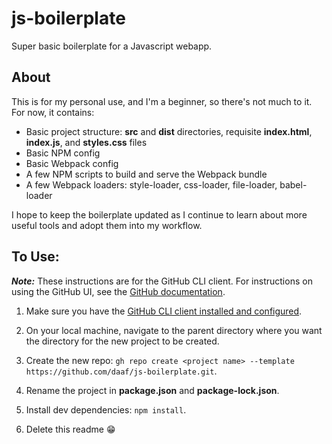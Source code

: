 # js-boilerplate
Super basic boilerplate for a Javascript webapp.

## About
This is for my personal use, and I'm a beginner, so there's not much to it. For now, it contains:
- Basic project structure: **src** and **dist** directories, requisite **index.html**, **index.js**, and **styles.css** files
- Basic NPM config
- Basic Webpack config
- A few NPM scripts to build and serve the Webpack bundle
- A few Webpack loaders:  style-loader, css-loader, file-loader, babel-loader

I hope to keep the boilerplate updated as I continue to learn about more useful tools and adopt them into my workflow.

## To Use:
***Note:*** These instructions are for the GitHub CLI client. For instructions on using the GitHub UI, see the [GitHub documentation](https://docs.github.com/en/free-pro-team@latest/github/creating-cloning-and-archiving-repositories/creating-a-repository-from-a-template).
1. Make sure you have the [GitHub CLI client installed and configured](https://github.com/cli/cli).

2. On your local machine, navigate to the parent directory where you want the directory for the new project to be created.

3. Create the new repo:
 `gh repo create <project name> --template https://github.com/daaf/js-boilerplate.git`.
 
4. Rename the project in **package.json** and **package-lock.json**.

5. Install dev dependencies:
 `npm install`.
 
 6. Delete this readme :grin:
